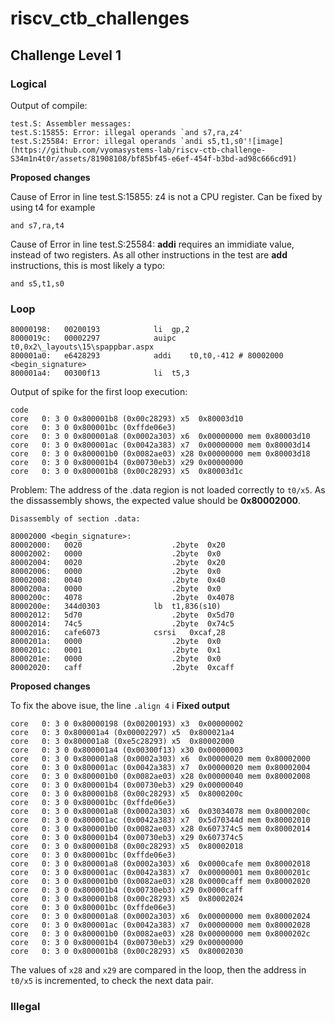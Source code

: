 # riscv_ctb_challenges

## Challenge Level 1

### Logical

Output of compile:
```assembly
test.S: Assembler messages:
test.S:15855: Error: illegal operands `and s7,ra,z4'
test.S:25584: Error: illegal operands `andi s5,t1,s0'![image](https://github.com/vyomasystems-lab/riscv-ctb-challenge-S34m1n4t0r/assets/81908108/bf85bf45-e6ef-454f-b3bd-ad98c666cd91)
```
**Proposed changes**

Cause of Error in line test.S:15855:  z4 is not a CPU register. Can be fixed by using t4 for example
```assembly
and s7,ra,t4
```

Cause of Error in line test.S:25584: **addi** requires an immidiate value, instead of two registers. As all other instructions in the test are **add** instructions, this is most likely a typo:
```assembly
and s5,t1,s0
```



### Loop



```listing
80000198:	00200193          	li	gp,2
8000019c:	00002297          	auipc	t0,0x2\_layouts\15\spappbar.aspx
800001a0:	e6428293          	addi	t0,t0,-412 # 80002000 <begin_signature>
800001a4:	00300f13          	li	t5,3
```

Output of spike for the  first loop execution:
```listing
code
core   0: 3 0 0x800001b8 (0x00c28293) x5  0x80003d10
core   0: 3 0 0x800001bc (0xffde06e3)
core   0: 3 0 0x800001a8 (0x0002a303) x6  0x00000000 mem 0x80003d10
core   0: 3 0 0x800001ac (0x0042a383) x7  0x00000000 mem 0x80003d14
core   0: 3 0 0x800001b0 (0x0082ae03) x28 0x00000000 mem 0x80003d18
core   0: 3 0 0x800001b4 (0x00730eb3) x29 0x00000000
core   0: 3 0 0x800001b8 (0x00c28293) x5  0x80003d1c
```

Problem: The address of the .data region is not loaded correctly to ```t0/x5```. As the dissassembly shows, the expected value should be **0x80002000**. 
```data
Disassembly of section .data:

80002000 <begin_signature>:
80002000:	0020                	.2byte	0x20
80002002:	0000                	.2byte	0x0
80002004:	0020                	.2byte	0x20
80002006:	0000                	.2byte	0x0
80002008:	0040                	.2byte	0x40
8000200a:	0000                	.2byte	0x0
8000200c:	4078                	.2byte	0x4078
8000200e:	344d0303          	lb	t1,836(s10)
80002012:	5d70                	.2byte	0x5d70
80002014:	74c5                	.2byte	0x74c5
80002016:	cafe6073          	csrsi	0xcaf,28
8000201a:	0000                	.2byte	0x0
8000201c:	0001                	.2byte	0x1
8000201e:	0000                	.2byte	0x0
80002020:	caff                	.2byte	0xcaff
```


**Proposed changes**

To fix the above isue, the line ```.align 4``` i
**Fixed output**
```listing
core   0: 3 0 0x80000198 (0x00200193) x3  0x00000002
core   0: 3 0x800001a4 (0x00002297) x5  0x800021a4
core   0: 3 0x800001a8 (0xe5c28293) x5  0x80002000
core   0: 3 0 0x800001a4 (0x00300f13) x30 0x00000003
core   0: 3 0 0x800001a8 (0x0002a303) x6  0x00000020 mem 0x80002000
core   0: 3 0 0x800001ac (0x0042a383) x7  0x00000020 mem 0x80002004
core   0: 3 0 0x800001b0 (0x0082ae03) x28 0x00000040 mem 0x80002008
core   0: 3 0 0x800001b4 (0x00730eb3) x29 0x00000040
core   0: 3 0 0x800001b8 (0x00c28293) x5  0x8000200c
core   0: 3 0 0x800001bc (0xffde06e3)
core   0: 3 0 0x800001a8 (0x0002a303) x6  0x03034078 mem 0x8000200c
core   0: 3 0 0x800001ac (0x0042a383) x7  0x5d70344d mem 0x80002010
core   0: 3 0 0x800001b0 (0x0082ae03) x28 0x607374c5 mem 0x80002014
core   0: 3 0 0x800001b4 (0x00730eb3) x29 0x607374c5
core   0: 3 0 0x800001b8 (0x00c28293) x5  0x80002018
core   0: 3 0 0x800001bc (0xffde06e3)
core   0: 3 0 0x800001a8 (0x0002a303) x6  0x0000cafe mem 0x80002018
core   0: 3 0 0x800001ac (0x0042a383) x7  0x00000001 mem 0x8000201c
core   0: 3 0 0x800001b0 (0x0082ae03) x28 0x0000caff mem 0x80002020
core   0: 3 0 0x800001b4 (0x00730eb3) x29 0x0000caff
core   0: 3 0 0x800001b8 (0x00c28293) x5  0x80002024
core   0: 3 0 0x800001bc (0xffde06e3)
core   0: 3 0 0x800001a8 (0x0002a303) x6  0x00000000 mem 0x80002024
core   0: 3 0 0x800001ac (0x0042a383) x7  0x00000000 mem 0x80002028
core   0: 3 0 0x800001b0 (0x0082ae03) x28 0x00000000 mem 0x8000202c
core   0: 3 0 0x800001b4 (0x00730eb3) x29 0x00000000
core   0: 3 0 0x800001b8 (0x00c28293) x5  0x80002030
```

The values of ```x28``` and ```x29``` are compared in the loop, then the address in ```t0/x5``` is incremented, to check the next data pair.


### Illegal
